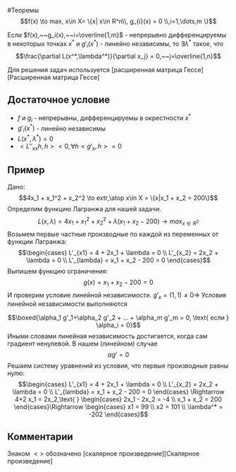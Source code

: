 #Теоремы
$$f(x) \to max, x\in X= \{x| x\in R^n\\, g_{i}(x) = 0 \\,i=1,\dots,m   \}$$

Если $f(x),~~g_i(x),~~i=\overline{1,m}$ - непрерывно дифференцируемы в некоторых точках $x^*$ и $g'_i(x^*)$ - линейно независимы, то $\exists \lambda^*$ такое, что $$\frac{\partial L(x^*,\lambda^*)}{\partial x_j} = 0,~~j=\overline{1,n}$$

Для решения задач используется [расширенная матрица Гессе][Расширенная матрица Гессе]
## Достаточное условие

* $f$  и $g_i$ - непрерывны, дифференцируемы в окрестности $x^*$
* $g'_{i}(x^{*})$ - линейно независимы
* $L(x^*,\lambda^*)=0$
* $<L''_{xx}h,h> <0, \forall h <g'_x,h> = 0$
## Пример

Дано:
$$4x_1 + x_1^2 + x_2^2 \to extr,\atop x\in X = \{x|x_1 + x_2 = 200\}$$
Определим функцию Лагранжа для нашей задачи.
$$L(x,\lambda) = 4x_1 + x_1^2 + x_2^2 + \lambda(x_1 + x_2 - 200) \to max_{x\in R^2}$$
Возьмем первые частные производные по каждой из переменных от функции Лагранжа:
$$\begin{cases} L'_{x1} = 4 + 2x_1 + \lambda = 0 \\ L'_{x_2} = 2x_2 + \lambda = 0 \\ L'_{lambda} = x_1 + x_2 - 200 = 0 \end{cases}$$
Выпишем функцию ограничения:
$$g(x) = x_1+x_2 - 200 = 0$$
И проверим условие линейной независимости.
$g'_x=(1,1) \neq 0 \Rightarrow$ Условия линейной независимости выполняются

$$\boxed{\alpha_1 g'_1+\alpha_2 g'_2 + ... + \alpha_m g'_m = 0, \text{  если   } \alpha_i = 0}$$
Иными словами линейная независимость достигается, когда сам градиент ненулевой.
В нашем (линейном) случае
$$\alpha g' = 0$$
Решаем систему уравнений из условия, что первые производные равны нулю:
$$\begin{cases} L'_{x1} = 4 + 2x_1 + \lambda = 0 \\ L'_{x_2} = 2x_2 + \lambda = 0 \\ L'_{lambda} = x_1 + x_2 - 200 = 0 \end{cases} \Rightarrow 4+2 x_1 = 2x_2,\text{ } \begin{cases} 2x_1 - 2x_2 = -4 \\ x_1 + x_2 = 200 \end{cases}\Rightarrow \begin{cases} x1 = 99 \\ x2 = 101 \\ \lambda^* = -202 \end{cases}$$
## Комментарии
Знаком $<>$ обозначено [скалярное произведение][Скалярное произведение]


